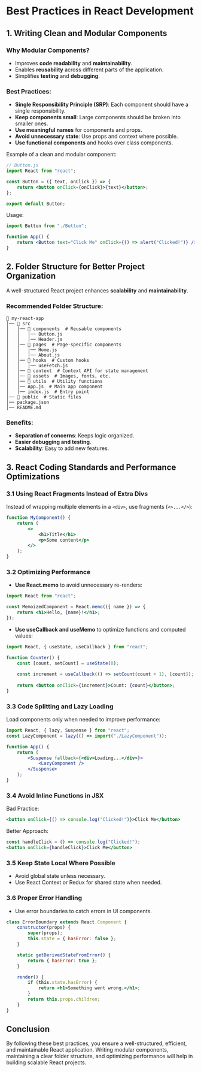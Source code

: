 # Best Practices in React Development

## 1. Writing Clean and Modular Components
### Why Modular Components?
- Improves **code readability** and **maintainability**.
- Enables **reusability** across different parts of the application.
- Simplifies **testing** and **debugging**.

### Best Practices:
- **Single Responsibility Principle (SRP)**: Each component should have a single responsibility.
- **Keep components small**: Large components should be broken into smaller ones.
- **Use meaningful names** for components and props.
- **Avoid unnecessary state**: Use props and context where possible.
- **Use functional components** and hooks over class components.

Example of a clean and modular component:
```jsx
// Button.js
import React from "react";

const Button = ({ text, onClick }) => {
    return <button onClick={onClick}>{text}</button>;
};

export default Button;
```

Usage:
```jsx
import Button from "./Button";

function App() {
    return <Button text="Click Me" onClick={() => alert("Clicked!")} />;
}
```

## 2. Folder Structure for Better Project Organization
A well-structured React project enhances **scalability** and **maintainability**.

### Recommended Folder Structure:
```
📂 my-react-app
│── 📂 src
│   │── 📂 components  # Reusable components
│   │   │── Button.js
│   │   │── Header.js
│   │── 📂 pages  # Page-specific components
│   │   │── Home.js
│   │   │── About.js
│   │── 📂 hooks  # Custom hooks
│   │   │── useFetch.js
│   │── 📂 context  # Context API for state management
│   │── 📂 assets  # Images, fonts, etc.
│   │── 📂 utils  # Utility functions
│   │── App.js  # Main app component
│   │── index.js  # Entry point
│── 📂 public  # Static files
│── package.json
│── README.md
```
### Benefits:
- **Separation of concerns**: Keeps logic organized.
- **Easier debugging and testing**.
- **Scalability**: Easy to add new features.

## 3. React Coding Standards and Performance Optimizations

### 3.1 Using React Fragments Instead of Extra Divs
Instead of wrapping multiple elements in a `<div>`, use fragments (`<>...</>`):
```jsx
function MyComponent() {
    return (
        <>
            <h1>Title</h1>
            <p>Some content</p>
        </>
    );
}
```

### 3.2 Optimizing Performance
- **Use React.memo** to avoid unnecessary re-renders:
```jsx
import React from "react";

const MemoizedComponent = React.memo(({ name }) => {
    return <h1>Hello, {name}!</h1>;
});
```

- **Use useCallback and useMemo** to optimize functions and computed values:
```jsx
import React, { useState, useCallback } from "react";

function Counter() {
    const [count, setCount] = useState(0);
    
    const increment = useCallback(() => setCount(count + 1), [count]);
    
    return <button onClick={increment}>Count: {count}</button>;
}
```

### 3.3 Code Splitting and Lazy Loading
Load components only when needed to improve performance:
```jsx
import React, { lazy, Suspense } from "react";
const LazyComponent = lazy(() => import("./LazyComponent"));

function App() {
    return (
        <Suspense fallback={<div>Loading...</div>}>
            <LazyComponent />
        </Suspense>
    );
}
```

### 3.4 Avoid Inline Functions in JSX
Bad Practice:
```jsx
<button onClick={() => console.log("Clicked!")}>Click Me</button>
```
Better Approach:
```jsx
const handleClick = () => console.log("Clicked!");
<button onClick={handleClick}>Click Me</button>
```

### 3.5 Keep State Local Where Possible
- Avoid global state unless necessary.
- Use React Context or Redux for shared state when needed.

### 3.6 Proper Error Handling
- Use error boundaries to catch errors in UI components.
```jsx
class ErrorBoundary extends React.Component {
    constructor(props) {
        super(props);
        this.state = { hasError: false };
    }

    static getDerivedStateFromError() {
        return { hasError: true };
    }

    render() {
        if (this.state.hasError) {
            return <h1>Something went wrong.</h1>;
        }
        return this.props.children;
    }
}
```

## Conclusion
By following these best practices, you ensure a well-structured, efficient, and maintainable React application. Writing modular components, maintaining a clear folder structure, and optimizing performance will help in building scalable React projects.

